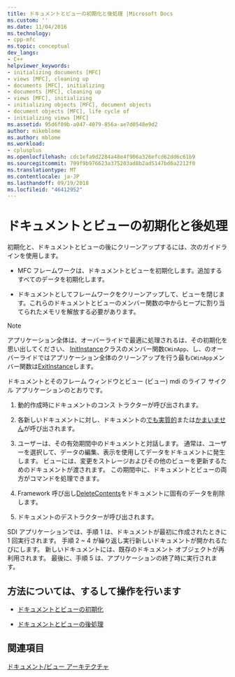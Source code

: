 ```yaml
---
title: ドキュメントとビューの初期化と後処理 |Microsoft Docs
ms.custom: ''
ms.date: 11/04/2016
ms.technology:
- cpp-mfc
ms.topic: conceptual
dev_langs:
- C++
helpviewer_keywords:
- initializing documents [MFC]
- views [MFC], cleaning up
- documents [MFC], initializing
- documents [MFC], cleaning up
- views [MFC], initializing
- initializing objects [MFC], document objects
- document objects [MFC], life cycle of
- initializing views [MFC]
ms.assetid: 95d6f09b-a047-4079-856a-ae7d0548e9d2
author: mikeblome
ms.author: mblome
ms.workload:
- cplusplus
ms.openlocfilehash: cdc1efa9d2284a48e4f906a326efcd62dd6c61b9
ms.sourcegitcommit: 799f9b976623a375203ad8b2ad5147bd6a2212f0
ms.translationtype: MT
ms.contentlocale: ja-JP
ms.lasthandoff: 09/19/2018
ms.locfileid: "46412952"
---
```

# <a name="initializing-and-cleaning-up-documents-and-views"></a>ドキュメントとビューの初期化と後処理

初期化と、ドキュメントとビューの後にクリーンアップするには、次のガイドラインを使用します。

- MFC フレームワークは、ドキュメントとビューを初期化します。追加するすべてのデータを初期化します。

- ドキュメントとしてフレームワークをクリーンアップして、ビューを閉じます。これらのドキュメントとビューのメンバー関数の中からヒープに割り当てられたメモリを解放する必要があります。

> [!NOTE]
>  アプリケーション全体は、オーバーライドで最適に処理されるは、その初期化を思い出してください、 [InitInstance](../mfc/reference/cwinapp-class.md#initinstance)クラスのメンバー関数`CWinApp`、し、のオーバーライドではアプリケーション全体のクリーンアップを行う最も`CWinApp`メンバー関数は[ExitInstance](../mfc/reference/cwinapp-class.md#exitinstance)します。

ドキュメントとそのフレーム ウィンドウとビュー (ビュー) mdi のライフ サイクル アプリケーションのとおりです。

1. 動的作成時にドキュメントのコンス トラクターが呼び出されます。

1. 各新しいドキュメントに対し、ドキュメントの[でも実質的](../mfc/reference/cdocument-class.md#onnewdocument)または[かまいません](../mfc/reference/cdocument-class.md#onopendocument)が呼び出されます。

1. ユーザーは、その有効期間中のドキュメントと対話します。 通常は、ユーザーを選択して、データの編集、表示を使用してデータをドキュメントに発生します。 ビューには、変更をストレージおよびその他のビューを更新するためのドキュメントが渡されます。 この期間中に、ドキュメントとビューの両方がコマンドを処理できます。

1. Framework 呼び出し[DeleteContents](../mfc/reference/cdocument-class.md#deletecontents)をドキュメントに固有のデータを削除します。

1. ドキュメントのデストラクターが呼び出されます。

SDI アプリケーションでは、手順 1 は、ドキュメントが最初に作成されたときに 1 回実行されます。 手順 2 ~ 4 が繰り返し実行新しいドキュメントが開かれるたびにします。 新しいドキュメントには、既存のドキュメント オブジェクトが再利用されます。 最後に、手順 5 は、アプリケーションの終了時に実行されます。

## <a name="what-do-you-want-to-know-more-about"></a>方法については、するして操作を行います

- [ドキュメントとビューの初期化](../mfc/initializing-documents-and-views.md)

- [ドキュメントとビューの後処理](../mfc/cleaning-up-documents-and-views.md)

## <a name="see-also"></a>関連項目

[ドキュメント/ビュー アーキテクチャ](../mfc/document-view-architecture.md)

